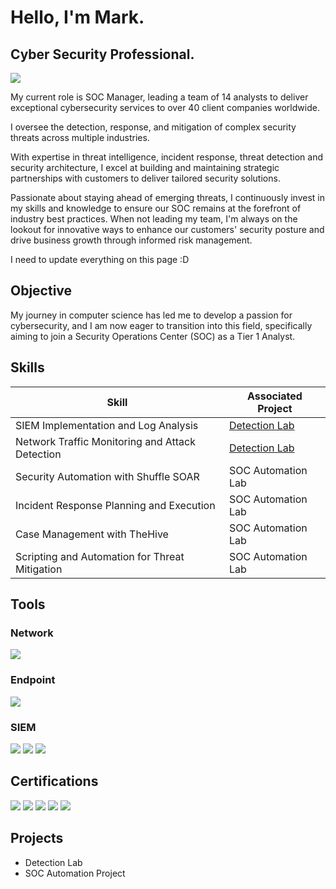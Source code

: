 
# Hello, I'm Mark. 
## Cyber Security Professional.
<a href="https://www.linkedin.com/in/mark-cardiff/"><img src="https://img.shields.io/badge/-LinkedIn-0072b1?&style=for-the-badge&logo=linkedin&logoColor=white" /></a>

My current role is SOC Manager, leading a team of 14 analysts to deliver exceptional cybersecurity services to over 40 client companies worldwide.

I oversee the detection, response, and mitigation of complex security threats across multiple industries. 

With expertise in threat intelligence, incident response, threat detection and security architecture, I excel at building and maintaining strategic partnerships with customers to deliver tailored security solutions. 

Passionate about staying ahead of emerging threats, I continuously invest in my skills and knowledge to ensure our SOC remains at the forefront of industry best practices. When not leading my team, I'm always on the lookout for innovative ways to enhance our customers' security posture and drive business growth through informed risk management.

I need to update everything on this page :D

## Objective

My journey in computer science has led me to develop a passion for cybersecurity, and I am now eager to transition into this field, specifically aiming to join a Security Operations Center (SOC) as a Tier 1 Analyst.

## Skills

| Skill                                         | Associated Project         |
|-----------------------------------------------|----------------------------|
| SIEM Implementation and Log Analysis          | <a href="https://google.com">Detection Lab</a>|
| Network Traffic Monitoring and Attack Detection | <a href="https://google.com">Detection Lab</a>|
| Security Automation with Shuffle SOAR         | SOC Automation Lab|
| Incident Response Planning and Execution      | SOC Automation Lab|
| Case Management with TheHive                  | SOC Automation Lab|
| Scripting and Automation for Threat Mitigation | SOC Automation Lab|

## Tools

### Network
<div>
    <img src="https://img.shields.io/badge/-Wireshark-1679A7?&style=for-the-badge&logo=Wireshark&logoColor=white" />
</div>

### Endpoint
<div>
    <img src="https://img.shields.io/badge/-Microsoft_Defender_for_Endpoint-00A4EF?&style=for-the-badge&logo=Microsoft&logoColor=white" />
</div>

### SIEM
<div>
    <img src="https://img.shields.io/badge/-Splunk-000000?&style=for-the-badge&logo=Splunk&logoColor=white" />
    <img src="https://img.shields.io/badge/-Elastic-005571?&style=for-the-badge&logo=Elastic&logoColor=white" />
    <img src="https://img.shields.io/badge/-QRadar-blue?&style=for-the-badge&logo=IBM&logoColor=white" />
</div>

## Certifications
<div>
<img src="https://img.shields.io/badge/-Security%2B-FF0000?&style=for-the-badge&logo=CompTIA&logoColor=white" />
<img src="https://img.shields.io/badge/-Network%2B-007ACC?&style=for-the-badge&logo=CompTIA&logoColor=white" />
<img src="https://img.shields.io/badge/-CYSA%2B-00FF00?&style=for-the-badge&logo=CompTIA&logoColor=white" />
<img src="https://img.shields.io/badge/-Pentest%2B-FFA500?&style=for-the-badge&logo=CompTIA&logoColor=white" />
<img src="https://img.shields.io/badge/-CASP%2B-800080?&style=for-the-badge&logo=CompTIA&logoColor=white" />
</div>

## Projects
- Detection Lab
- SOC Automation Project
